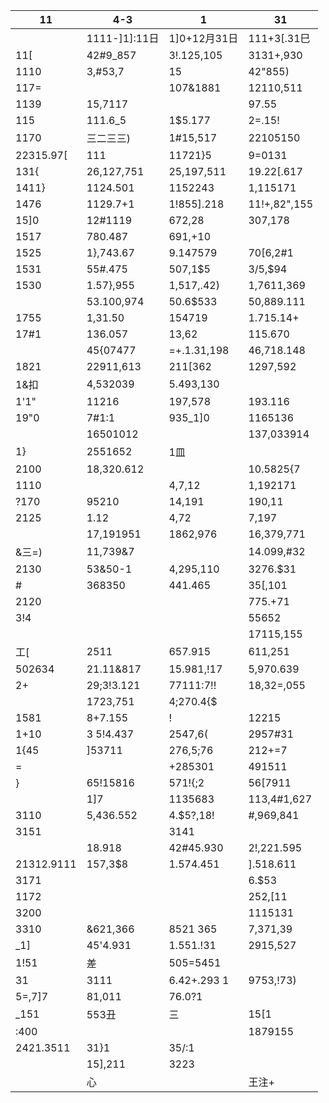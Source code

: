 |11|4-3|1|31|
|---|---|---|---|
| |1111-]1]:11日|1]0+12月31日|111+3[.31巳|
|11[|42#9_857|3!.125,105|3131+,930|
|1110|3,#53,7|15|42"855)|258,811|
|117=| |107&1881|12110,511|
|1139|15,7117| |97.55|
|115|111.6_5|1$5.177|2=.15!|
|1170|三二三三)|1#15,517|22105150|
|22315.97[|111|11721}5|9=0131|
|131{|26,127,751|25,197,511|19.22[.617|
|1411}|1124.501|1152243|1,115171|
|1476|1129.7+1|1!855].218|11!+,82",155|
|15]0|12#1119|672,28|307,178|
|1517|780.487|691,+10| |
|1525|1},743.67|9.147579|70[6,2#1|
|1531|55#.475|507,1$5|3/5,$94|
|1530|1.57},955|1,517,.42)|1,7611,369|
| |53.100,974|50.6$533|50,889.111|
|1755|1,31.50|154719|1.715.14+|
|17#1|136.057|13,62|115.670|
| |45{07477|=+.1.31,198|46,718.148|
|1821|22911,613|211[362|1297,592|
|1&扣|4,532039|5.493,130| |
|1\'1"|11216|197,578|193.116|
|19"0|7#1:1|935_1]0|1165136|
| |16501012| |137,033914|
|1}|2551652|1皿| |
|2100|18,320.612| |10.5825{7|
|1110| |4,7,12|1,192171|
|?170|95210|14,191|190,11|
|2125|1.12|4,72|7,197|
| |17,191951|1862,976|16,379,771|
|&三=)|11,739&7| |14.099,#32|
|2130|53&50-1|4,295,110|3276.$31|
|#|368350|441.465|35[,101|
|2120| | |775.+71|
|3!4| | |55652|
| | | |17115,155|
|工[|2511|657.915|611,251|
|502634|21.11&817|15.981,!17|5,970.639|
|2+|29;3!3.121|77111:7!!|18,32=,055|
| |1723,751|4;270.4{$| |
|1581|8+7.155|!|12215|865.347|
|1+10|3 5!4.437|2547,6(|2957#31|
|1{45|]53711|276,5;76|212+=7|
|=| |+285301|491511|
|}|65!15816|571!{;2|56[7911|
| |1]7|1135683|113,4#1,627|
|3110|5,436.552|4.$5?,18!|#,969,841|
|3151| |3141| |
| |18.918|42#45.930|2!,221.595|
|21312.9111|157,3$8|1.574.451|].518.611|
|3171| | |6.$53|
|1172| | |252,[11|
|3200| | |1115131|
|3310|&621,366|8521 365|7,371,39|
|_1]|45'4.931|1.551.!31|2915,527|
|1!51|差|505=5451| |
|31|3111|6.42+.293 1|9753,!73)|
|5=,7]7|81,011|76.0?1| |
|_151|553丑|三|15[1|
|:400| | |1879155|
|2421.3511|31}1|35/:1| |
| |15],211|3223| |
| |心| |王注+|